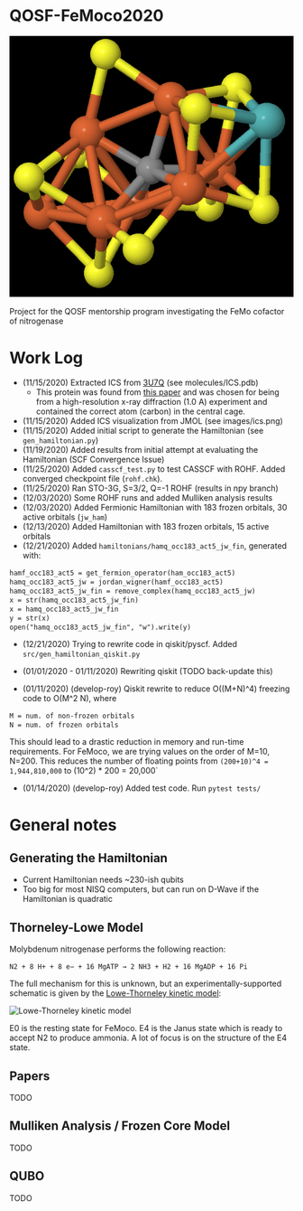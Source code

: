 # QOSF-FeMoco2020

![FeMoco residue from 3U7Q (labeled ICS)](images/ics.png "FeMoco residue from 3U7Q (labeled ICS)")

Project for the QOSF mentorship program investigating the FeMo cofactor of nitrogenase

# Work Log

* (11/15/2020) Extracted ICS from [3U7Q](https://www.rcsb.org/3d-view/3U7Q/1) (see molecules/ICS.pdb)
    * This protein was found from [this paper](https://pubs.rsc.org/en/content/articlelanding/2019/cp/c8cp06930a#!divAbstract) and was chosen for being from a high-resolution x-ray diffraction (1.0 A) experiment and contained the correct atom (carbon) in the central cage.
* (11/15/2020) Added ICS visualization from JMOL (see images/ics.png)
* (11/15/2020) Added initial script to generate the Hamiltonian (see `gen_hamiltonian.py`)
* (11/19/2020) Added results from initial attempt at evaluating the Hamiltonian (SCF Convergence Issue)
* (11/25/2020) Added `casscf_test.py` to test CASSCF with ROHF. Added converged checkpoint file (`rohf.chk`).
* (11/25/2020) Ran STO-3G, S=3/2, Q=-1 ROHF (results in npy branch)
* (12/03/2020) Some ROHF runs and added Mulliken analysis results
* (12/03/2020) Added Fermionic Hamiltonian with 183 frozen orbitals, 30 active orbitals (`jw_ham`)
* (12/13/2020) Added Hamiltonian with 183 frozen orbitals, 15 active orbitals
* (12/21/2020) Added `hamiltonians/hamq_occ183_act5_jw_fin`, generated with:

```
hamf_occ183_act5 = get_fermion_operator(ham_occ183_act5)
hamq_occ183_act5_jw = jordan_wigner(hamf_occ183_act5)
hamq_occ183_act5_jw_fin = remove_complex(hamq_occ183_act5_jw)
x = str(hamq_occ183_act5_jw_fin)
x = hamq_occ183_act5_jw_fin
y = str(x)
open("hamq_occ183_act5_jw_fin", "w").write(y)
```
* (12/21/2020) Trying to rewrite code in qiskit/pyscf. Added `src/gen_hamiltonian_qiskit.py`

* (01/01/2020 - 01/11/2020) Rewriting qiskit (TODO back-update this)
* (01/11/2020) (develop-roy) Qiskit rewrite to reduce O((M+N)^4) freezing code to O(M^2 N), where

```
M = num. of non-frozen orbitals
N = num. of frozen orbitals
```

This should lead to a drastic reduction in memory and run-time requirements.  For FeMoco, we are trying values on the order of M=10, N=200.  This reduces the number of floating points from `(200+10)^4 = 1,944,810,000` to (10^2) * 200 = 20,000`

* (01/14/2020) (develop-roy) Added test code. Run `pytest tests/`

# General notes

## Generating the Hamiltonian

* Current Hamiltonian needs ~230-ish qubits
* Too big for most NISQ computers, but can run on D-Wave if the Hamiltonian is quadratic

## Thorneley-Lowe Model

Molybdenum nitrogenase performs the following reaction:

```
N2 + 8 H+ + 8 e− + 16 MgATP → 2 NH3 + H2 + 16 MgADP + 16 Pi
```

The full mechanism for this is unknown, but an experimentally-supported schematic is given by the [Lowe-Thorneley kinetic model](https://en.wikipedia.org/wiki/Nitrogenase#Lowe-Thorneley_kinetic_model):

![Lowe-Thorneley kinetic model](https://upload.wikimedia.org/wikipedia/en/a/a0/Lowe-Thorneley_Kinetic_Model.jpg)

E0 is the resting state for FeMoco.  E4 is the Janus state which is ready to accept N2 to produce ammonia.  A lot of focus is on the structure of the E4 state.

## Papers

TODO

## Mulliken Analysis / Frozen Core Model

TODO

## QUBO

TODO
